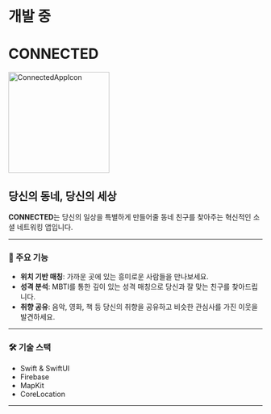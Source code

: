 
# 개발 중




# CONNECTED

<img src="https://github.com/user-attachments/assets/7e1667ca-6ee2-41a9-a761-213a075b5f48" alt="ConnectedAppIcon" width="200" height="200"/>

## 당신의 동네, 당신의 세상

**CONNECTED**는 당신의 일상을 특별하게 만들어줄 동네 친구를 찾아주는 혁신적인 소셜 네트워킹 앱입니다.

---

### 🌟 주요 기능

- **위치 기반 매칭**: 가까운 곳에 있는 흥미로운 사람들을 만나보세요.
- **성격 분석**: MBTI를 통한 깊이 있는 성격 매칭으로 당신과 잘 맞는 친구를 찾아드립니다.
- **취향 공유**: 음악, 영화, 책 등 당신의 취향을 공유하고 비슷한 관심사를 가진 이웃을 발견하세요.

---

### 🛠 기술 스택

- Swift & SwiftUI
- Firebase
- MapKit
- CoreLocation

---

